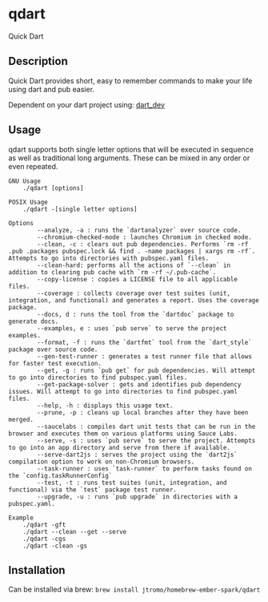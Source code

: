 # qdart

Quick Dart

## Description
Quick Dart provides short, easy to remember commands to make your life using dart and pub easier.

Dependent on your dart project using: [dart_dev](https://pub.dartlang.org/packages/dart_dev)

## Usage
qdart supports both single letter options that will be executed in sequence as well as traditional long arguments. These can be mixed in any order or even repeated.

```
GNU Usage
    ./qdart [options]

POSIX Usage
    ./qdart -[single letter options]

Options
        --analyze, -a : runs the `dartanalyzer` over source code.
        --chromium-checked-mode : launches Chromium in checked mode.
        --clean, -c : clears out pub dependencies. Performs `rm -rf .pub .packages pubspec.lock && find . -name packages | xargs rm -rf`. Attempts to go into directories with pubspec.yaml files.
        --clean-hard: performs all the actions of `--clean` in addition to clearing pub cache with `rm -rf ~/.pub-cache`.
        --copy-license : copies a LICENSE file to all applicable files.
        --coverage : collects coverage over test suites (unit, integration, and functional) and generates a report. Uses the coverage package.
        --docs, d : runs the tool from the `dartdoc` package to generate docs.
        --examples, e : uses `pub serve` to serve the project examples.
        --format, -f : runs the `dartfmt` tool from the `dart_style` package over source code.
        --gen-test-runner : generates a test runner file that allows for faster test execution.
        --get, -g : runs `pub get` for pub dependencies. Will attempt to go into directories to find pubspec.yaml files.
        --get-package-solver : gets and identifies pub dependency issues. Will attempt to go into directories to find pubspec.yaml files.
        --help, -h : displays this usage text.
        --prune, -p : cleans up local branches after they have been merged.
        --saucelabs : compiles dart unit tests that can be run in the browser and executes them on various platforms using Sauce Labs.
        --serve, -s : uses `pub serve` to serve the project. Attempts to go into an app directory and serve from there if available.
        --serve-dart2js : serves the project using the `dart2js` compilation option to work on non-Chromium browsers.
        --task-runner : uses `task-runner` to perform tasks found on the `config.taskRunnerConfig`
        --test, -t : runs test suites (unit, integration, and functional) via the `test` package test runner.
        --upgrade, -u : runs `pub upgrade` in directories with a pubspec.yaml.

Example
    ./qdart -gft
    ./qdart --clean --get --serve
    ./qdart -cgs
    ./qdart -clean -gs
```

## Installation
Can be installed via brew:
```brew install jtromo/homebrew-ember-spark/qdart```
